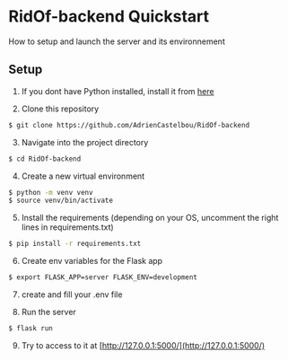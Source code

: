 # RidOf-backend Quickstart

How to setup and launch the server and its environnement

## Setup

1. If you dont have Python installed, install it from [here](https://www.python.org/downloads/)

2. Clone this repository 
```bash
$ git clone https://github.com/AdrienCastelbou/RidOf-backend
```

3. Navigate into the project directory
```bash
$ cd RidOf-backend
```

4. Create a new virtual environment
```bash
$ python -m venv venv
$ source venv/bin/activate
```

5. Install the requirements (depending on your OS, uncomment the right lines in requirements.txt)
```bash
$ pip install -r requirements.txt
```

6. Create env variables for the Flask app
```bash
$ export FLASK_APP=server FLASK_ENV=development
```
7. create and fill your .env file

8. Run the server
```bash
$ flask run
```

9. Try to access to it at [http://127.0.0.1:5000/](http://127.0.0.1:5000/)
